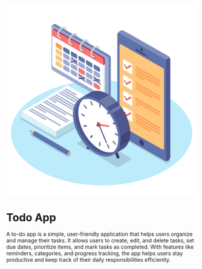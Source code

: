 ![splash](assets/splash_image.png)

# Todo App

A to-do app is a simple, user-friendly application that helps users organize and manage their tasks. It allows users to create, edit, and delete tasks, set due dates, prioritize items, and mark tasks as completed. With features like reminders, categories, and progress tracking, the app helps users stay productive and keep track of their daily responsibilities efficiently.
